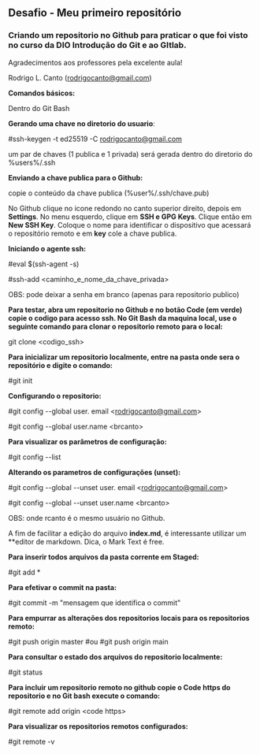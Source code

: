 ## Desafio - Meu primeiro repositório

### Criando um repositorio no Github para praticar o que foi visto no curso da DIO Introdução do Git e ao GItlab.

Agradecimentos aos professores pela excelente aula!

Rodrigo L. Canto (rodrigocanto@gmail.com)

**Comandos básicos:**

Dentro do Git Bash

**Gerando uma chave no diretorio do usuario**:

#ssh-keygen -t ed25519 -C rodrigocanto@gmail.com

um par de chaves (1 publica e 1 privada) será gerada dentro do diretorio do %users%/.ssh

**Enviando a chave publica para o Github:**

copie o conteúdo da chave publica (%user%/.ssh/chave.pub)

No Github clique no icone redondo no canto superior direito, depois em **Settings**. No menu esquerdo, clique em **SSH e GPG Keys**. Clique então em **New SSH Key**. Coloque o nome para identificar o dispositivo que acessará o repositório remoto e em **key** cole a chave publica.

**Iniciando o agente ssh:**

#eval $(ssh-agent -s)

#ssh-add \<caminho_e_nome_da_chave_privada\>

OBS: pode deixar a senha em branco (apenas para repositorio publico)

**Para testar, abra um repositorio no Github e no botão Code (em verde) copie o codigo para acesso ssh. No Git Bash da maquina local, use o seguinte comando para clonar o repositorio remoto para o local:**

git clone \<codigo_ssh>

**Para inicializar um repositorio localmente, entre na pasta onde sera o repositório e digite o comando:**

#git init

**Configurando o repositorio:**

#git config --global user. email \<rodrigocanto@gmail.com\>

#git config --global user.name \<brcanto\>

**Para visualizar os parâmetros de configuração:**

#git config --list

**Alterando os parametros de configurações (unset):**

#git config --global --unset user. email \<rodrigocanto@gmail.com\>

#git config --global --unset user.name \<brcanto\>

OBS: onde rcanto é o mesmo usuário no Github.

A fim de facilitar a edição do arquivo **index.md**, é interessante utilizar um **editor de markdown. Dica, o Mark Text é free.

**Para inserir todos arquivos da pasta corrente em Staged:**

#git add *

**Para efetivar o commit na pasta:**

#git commit -m "mensagem que identifica o commit"

**Para empurrar as alterações dos repositorios locais para os repositorios remoto:**

#git push origin master
#ou
#git push origin main

**Para consultar o estado dos arquivos do repositorio localmente:**

#git status

**Para incluir um repositorio remoto no github copie o Code https do repositorio e no Git bash execute o comando:**

#git remote add origin \<code https\>

**Para visualizar os repositorios remotos configurados:**

#git remote -v


